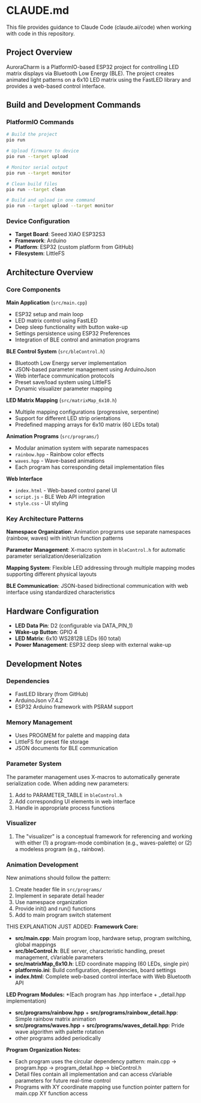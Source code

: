 # CLAUDE.md

This file provides guidance to Claude Code (claude.ai/code) when working with code in this repository.

## Project Overview

AuroraCharm is a PlatformIO-based ESP32 project for controlling LED matrix displays via Bluetooth Low Energy (BLE). The project creates animated light patterns on a 6x10 LED matrix using the FastLED library and provides a web-based control interface.

## Build and Development Commands

### PlatformIO Commands
```bash
# Build the project
pio run

# Upload firmware to device
pio run --target upload

# Monitor serial output
pio run --target monitor

# Clean build files
pio run --target clean

# Build and upload in one command
pio run --target upload --target monitor
```

### Device Configuration
- **Target Board**: Seeed XIAO ESP32S3
- **Framework**: Arduino
- **Platform**: ESP32 (custom platform from GitHub)
- **Filesystem**: LittleFS

## Architecture Overview

### Core Components

**Main Application** (`src/main.cpp`)
- ESP32 setup and main loop
- LED matrix control using FastLED
- Deep sleep functionality with button wake-up
- Settings persistence using ESP32 Preferences
- Integration of BLE control and animation programs

**BLE Control System** (`src/bleControl.h`)
- Bluetooth Low Energy server implementation
- JSON-based parameter management using ArduinoJson
- Web interface communication protocols
- Preset save/load system using LittleFS
- Dynamic visualizer parameter mapping

**LED Matrix Mapping** (`src/matrixMap_6x10.h`)
- Multiple mapping configurations (progressive, serpentine)
- Support for different LED strip orientations
- Predefined mapping arrays for 6x10 matrix (60 LEDs total)

**Animation Programs** (`src/programs/`)
- Modular animation system with separate namespaces
- `rainbow.hpp` - Rainbow color effects
- `waves.hpp` - Wave-based animations
- Each program has corresponding detail implementation files

**Web Interface**
- `index.html` - Web-based control panel UI
- `script.js` - BLE Web API integration
- `style.css` - UI styling

### Key Architecture Patterns

**Namespace Organization**: Animation programs use separate namespaces (rainbow, waves) with init/run function patterns

**Parameter Management**: X-macro system in `bleControl.h` for automatic parameter serialization/deserialization

**Mapping System**: Flexible LED addressing through multiple mapping modes supporting different physical layouts

**BLE Communication**: JSON-based bidirectional communication with web interface using standardized characteristics

## Hardware Configuration

- **LED Data Pin**: D2 (configurable via DATA_PIN_1)
- **Wake-up Button**: GPIO 4
- **LED Matrix**: 6x10 WS2812B LEDs (60 total)
- **Power Management**: ESP32 deep sleep with external wake-up

## Development Notes

### Dependencies
- FastLED library (from GitHub)
- ArduinoJson v7.4.2
- ESP32 Arduino framework with PSRAM support

### Memory Management
- Uses PROGMEM for palette and mapping data
- LittleFS for preset file storage
- JSON documents for BLE communication

### Parameter System
The parameter management uses X-macros to automatically generate serialization code. When adding new parameters:
1. Add to PARAMETER_TABLE in `bleControl.h`
2. Add corresponding UI elements in web interface
3. Handle in appropriate process functions

### Visualizer 
1. The "visualizer" is a conceptual framework for referencing and working with either (1) a program-mode combination (e.g., waves-palette) or (2) a modeless program (e.g., rainbow).

### Animation Development
New animations should follow the pattern:
1. Create header file in `src/programs/`
2. Implement in separate detail header
3. Use namespace organization
4. Provide init() and run() functions
5. Add to main program switch statement


THIS EXPLANATION JUST ADDED: 
**Framework Core:**
- **src/main.cpp**: Main program loop, hardware setup, program switching, global mappings
- **src/bleControl.h**: BLE server, characteristic handling, preset management, cVariable parameters
- **src/matrixMap_6x10.h**: LED coordinate mapping (60 LEDs, single pin)  
- **platformio.ini**: Build configuration, dependencies, board settings
- **index.html**: Complete web-based control interface with Web Bluetooth API

**LED Program Modules:** *(Each program has .hpp interface + _detail.hpp implementation)
- **src/programs/rainbow.hpp** + **src/programs/rainbow_detail.hpp**: Simple rainbow matrix animation  
- **src/programs/waves.hpp** + **src/programs/waves_detail.hpp**: Pride wave algorithm with palette rotation
- other programs added periodically

**Program Organization Notes:**
- Each program uses the circular dependency pattern: main.cpp → program.hpp → program_detail.hpp → bleControl.h
- Detail files contain all implementation and can access cVariable parameters for future real-time control
- Programs with XY coordinate mapping use function pointer pattern for main.cpp XY function access